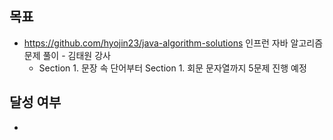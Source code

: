 ## 목표

- https://github.com/hyojin23/java-algorithm-solutions 인프런 자바 알고리즘 문제 풀이 - 김태원 강사
  - Section 1. 문장 속 단어부터 Section 1. 회문 문자열까지 5문제 진행 예정

## 달성 여부
- 
